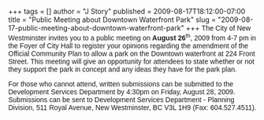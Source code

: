 +++
tags = []
author = "J Story"
published = 2009-08-17T18:12:00-07:00
title = "Public Meeting about Downtown Waterfront Park"
slug = "2009-08-17-public-meeting-about-downtown-waterfront-park"
+++
<span style=";font-family:Arial;font-size:100%;"><span lang="EN-CA"
style=";font-family:Arial;">The City of </span></span><span
style=";font-family:Arial;font-size:100%;"><span lang="EN-CA"
style=";font-family:Arial;">New Westminster</span></span><span
style=";font-family:Arial;font-size:100%;"><span lang="EN-CA"
style=";font-family:Arial;"> invites you to a public meeting on
</span></span><span style=";font-family:Arial;font-size:100%;"><span
lang="EN-CA" style=";font-family:Arial;"><span
style="font-weight: bold;">August 26</span><sup>th</sup>,
2009</span></span><span style=";font-family:Arial;font-size:100%;"><span
lang="EN-CA" style=";font-family:Arial;"> from </span></span><span
style=";font-family:Arial;font-size:100%;"><span lang="EN-CA"
style=";font-family:Arial;">4-7 pm</span></span><span
style=";font-family:Arial;font-size:100%;"><span lang="EN-CA"
style=";font-family:Arial;"> in the Foyer of City Hall to register your
opinions regarding the amendment of the Official Community Plan to allow
a park on the Downtown waterfront at </span></span><span
style=";font-family:Arial;font-size:100%;"><span lang="EN-CA"
style=";font-family:Arial;">224 Front Street</span></span><span
style=";font-family:Arial;font-size:100%;"><span lang="EN-CA"
style=";font-family:Arial;">. This meeting will give an opportunity for
attendees to state whether or not they support the park in concept and
any ideas they have for the park plan. </span></span>

<span style=";font-family:Arial;font-size:100%;"><span lang="EN-CA"
style=";font-family:Arial;">For those who cannot attend, written
submissions can be submitted to the Development Services Department by
</span></span><span style=";font-family:Arial;font-size:100%;"><span
lang="EN-CA" style=";font-family:Arial;">4:30pm</span></span><span
style=";font-family:Arial;font-size:100%;"><span lang="EN-CA"
style=";font-family:Arial;"> on </span></span><span
style=";font-family:Arial;font-size:100%;"><span lang="EN-CA"
style=";font-family:Arial;">Friday, August 28, 2009</span></span><span
style=";font-family:Arial;font-size:100%;"><span lang="EN-CA"
style=";font-family:Arial;">. Submissions can be sent to Development
Services Department - Planning Division, 511 Royal Avenue, New
Westminster, BC V3L 1H9 (Fax: 604.527.4511).</span></span>
